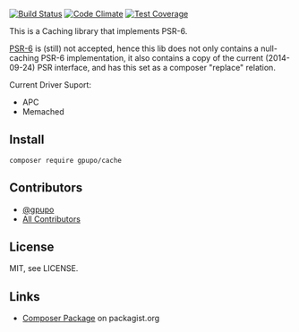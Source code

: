 [![Build Status](https://secure.travis-ci.org/gpupo/cache.png?branch=master)](http://travis-ci.org/gpupo/cache)
[![Code Climate](https://codeclimate.com/github/gpupo/cache/badges/gpa.svg)](https://codeclimate.com/github/gpupo/cache)
[![Test Coverage](https://codeclimate.com/github/gpupo/cache/badges/coverage.svg)](https://codeclimate.com/github/gpupo/cache/coverage)

This is a Caching library that implements PSR-6.

[PSR-6](https://github.com/php-fig/fig-standards/blob/master/proposed/cache.md) is (still) not accepted, hence this lib does not only contains a null-caching PSR-6 implementation,
it also contains a copy of the current (2014-09-24) PSR interface, and has this set as a composer "replace"
relation.

Current Driver Suport:

* APC
* Memached


## Install

    composer require gpupo/cache

## Contributors

- [@gpupo](https://github.com/gpupo)
- [All Contributors](https://github.com/gpupo/cache/contributors)

## License

MIT, see LICENSE.

## Links

* [Composer Package](https://packagist.org/packages/gpupo/cache) on packagist.org
